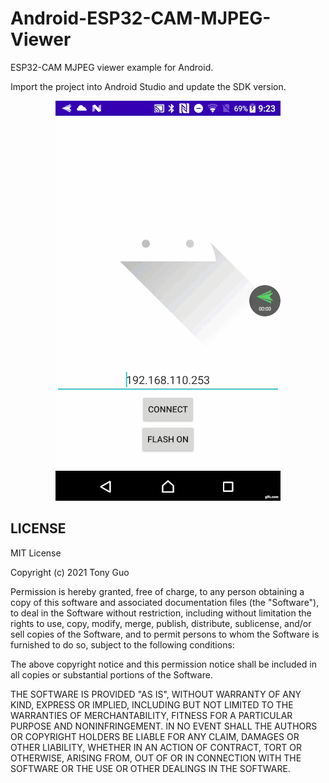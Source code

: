 # Android-ESP32-CAM-MJPEG-Viewer


ESP32-CAM MJPEG viewer example for Android.

Import the project into Android Studio and update the SDK version.

<p align="center">
 <img src="https://github.com/GCY/Android-ESP32-CAM-MJPEG-Viewer/blob/main/res/demo.gif">
</p>
 
LICENSE
-------

MIT License

Copyright (c) 2021 Tony Guo

Permission is hereby granted, free of charge, to any person obtaining a copy
of this software and associated documentation files (the "Software"), to deal
in the Software without restriction, including without limitation the rights
to use, copy, modify, merge, publish, distribute, sublicense, and/or sell
copies of the Software, and to permit persons to whom the Software is
furnished to do so, subject to the following conditions:

The above copyright notice and this permission notice shall be included in all
copies or substantial portions of the Software.

THE SOFTWARE IS PROVIDED "AS IS", WITHOUT WARRANTY OF ANY KIND, EXPRESS OR
IMPLIED, INCLUDING BUT NOT LIMITED TO THE WARRANTIES OF MERCHANTABILITY,
FITNESS FOR A PARTICULAR PURPOSE AND NONINFRINGEMENT. IN NO EVENT SHALL THE
AUTHORS OR COPYRIGHT HOLDERS BE LIABLE FOR ANY CLAIM, DAMAGES OR OTHER
LIABILITY, WHETHER IN AN ACTION OF CONTRACT, TORT OR OTHERWISE, ARISING FROM,
OUT OF OR IN CONNECTION WITH THE SOFTWARE OR THE USE OR OTHER DEALINGS IN THE
SOFTWARE.
